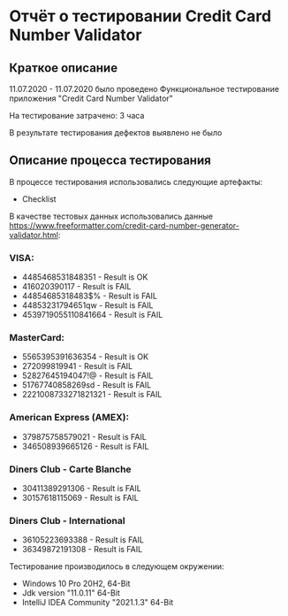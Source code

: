 # Отчёт о тестировании Credit Card Number Validator

## Краткое описание

11.07.2020 - 11.07.2020 было проведено Функциональное тестирование приложения "Credit Card Number Validator"

На тестирование затрачено: 3 часа

В результате тестирования дефектов выявлено не было

## Описание процесса тестирования

В процессе тестирования использовались следующие артефакты:
* Checklist

В качестве тестовых данных использовались данные <https://www.freeformatter.com/credit-card-number-generator-validator.html>:

### VISA:
* 4485468531848351 - Result is OK
* 416020390117 - Result is FAIL
* 44854685318483$% - Result is FAIL
* 44853231794651qw - Result is FAIL
* 4539719055110841664 - Result is FAIL
### MasterCard:
* 5565395391636354 - Result is OK
* 272099819941 - Result is FAIL
* 52827645194047!@ - Result is FAIL
* 51767740858269sd - Result is FAIL
* 2221008733271821321 - Result is FAIL
### American Express (AMEX):
* 379875758579021 - Result is FAIL
* 346508939665126 - Result is FAIL
### Diners Club - Carte Blanche
* 30411389291306 - Result is FAIL
* 30157618115069 - Result is FAIL
### Diners Club - International
* 36105223693388 - Result is FAIL
* 36349872191308 - Result is FAIL

Тестирование производилось в следующем окружении:
* Windows 10 Pro 20H2, 64-Bit
* Jdk version "11.0.11" 64-Bit
* IntelliJ IDEA Community "2021.1.3" 64-Bit

